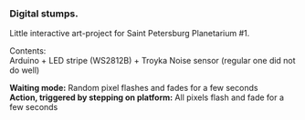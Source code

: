 ### Digital stumps. 
Little interactive art-project for Saint Petersburg Planetarium #1. 

Contents:  
Arduino + LED stripe (WS2812B) + Troyka Noise sensor (regular one did not do well)  

__Waiting mode:__ Random pixel flashes and fades for a few seconds  
__Action, triggered by stepping on platform:__ All pixels flash and fade for a few seconds     
